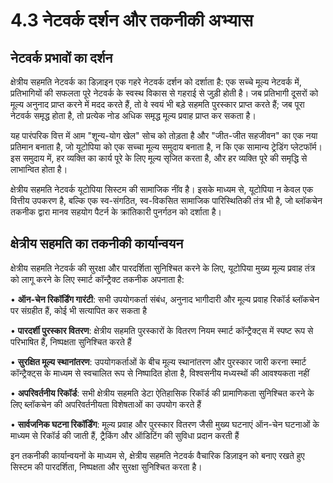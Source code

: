 # 4.3 नेटवर्क दर्शन और तकनीकी अभ्यास

## नेटवर्क प्रभावों का दर्शन

क्षेत्रीय सहमति नेटवर्क का डिज़ाइन एक गहरे नेटवर्क दर्शन को दर्शाता है: एक सच्चे मूल्य नेटवर्क में, प्रतिभागियों की सफलता पूरे नेटवर्क के स्वस्थ विकास से गहराई से जुड़ी होती है। जब प्रतिभागी दूसरों को मूल्य अनुनाद प्राप्त करने में मदद करते हैं, तो वे स्वयं भी बड़े सहमति पुरस्कार प्राप्त करते हैं; जब पूरा नेटवर्क समृद्ध होता है, तो प्रत्येक नोड अधिक समृद्ध मूल्य प्रवाह प्राप्त कर सकता है।

यह पारंपरिक वित्त में आम "शून्य-योग खेल" सोच को तोड़ता है और "जीत-जीत सहजीवन" का एक नया प्रतिमान बनाता है, जो यूटोपिया को एक सच्चा मूल्य समुदाय बनाता है, न कि एक सामान्य ट्रेडिंग प्लेटफॉर्म। इस समुदाय में, हर व्यक्ति का कार्य पूरे के लिए मूल्य सृजित करता है, और हर व्यक्ति पूरे की समृद्धि से लाभान्वित होता है।

क्षेत्रीय सहमति नेटवर्क यूटोपिया सिस्टम की सामाजिक नींव है। इसके माध्यम से, यूटोपिया न केवल एक वित्तीय उपकरण है, बल्कि एक स्व-संगठित, स्व-विकसित सामाजिक पारिस्थितिकी तंत्र भी है, जो ब्लॉकचेन तकनीक द्वारा मानव सहयोग पैटर्न के क्रांतिकारी पुनर्गठन को दर्शाता है।

## क्षेत्रीय सहमति का तकनीकी कार्यान्वयन

क्षेत्रीय सहमति नेटवर्क की सुरक्षा और पारदर्शिता सुनिश्चित करने के लिए, यूटोपिया मुख्य मूल्य प्रवाह तंत्र को लागू करने के लिए स्मार्ट कॉन्ट्रैक्ट तकनीक अपनाता है:

• **ऑन-चेन रिकॉर्डिंग गारंटी**: सभी उपयोगकर्ता संबंध, अनुनाद भागीदारी और मूल्य प्रवाह रिकॉर्ड ब्लॉकचेन पर संग्रहीत हैं, कोई भी सत्यापित कर सकता है

• **पारदर्शी पुरस्कार वितरण**: क्षेत्रीय सहमति पुरस्कारों के वितरण नियम स्मार्ट कॉन्ट्रैक्ट्स में स्पष्ट रूप से परिभाषित हैं, निष्पक्षता सुनिश्चित करते हैं

• **सुरक्षित मूल्य स्थानांतरण**: उपयोगकर्ताओं के बीच मूल्य स्थानांतरण और पुरस्कार जारी करना स्मार्ट कॉन्ट्रैक्ट्स के माध्यम से स्वचालित रूप से निष्पादित होता है, विश्वसनीय मध्यस्थों की आवश्यकता नहीं

• **अपरिवर्तनीय रिकॉर्ड**: सभी क्षेत्रीय सहमति डेटा ऐतिहासिक रिकॉर्ड की प्रामाणिकता सुनिश्चित करने के लिए ब्लॉकचेन की अपरिवर्तनीयता विशेषताओं का उपयोग करते हैं

• **सार्वजनिक घटना रिकॉर्डिंग**: मूल्य प्रवाह और पुरस्कार वितरण जैसी मुख्य घटनाएं ऑन-चेन घटनाओं के माध्यम से रिकॉर्ड की जाती हैं, ट्रैकिंग और ऑडिटिंग की सुविधा प्रदान करती हैं

इन तकनीकी कार्यान्वयनों के माध्यम से, क्षेत्रीय सहमति नेटवर्क वैचारिक डिज़ाइन को बनाए रखते हुए सिस्टम की पारदर्शिता, निष्पक्षता और सुरक्षा सुनिश्चित करता है।